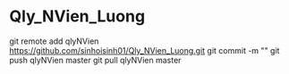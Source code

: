 # Qly_NVien_Luong
git remote add qlyNVien https://github.com/sinhoisinh01/Qly_NVien_Luong.git
git commit -m "<comment>"
git push qlyNVien master
git pull qlyNVien master 
